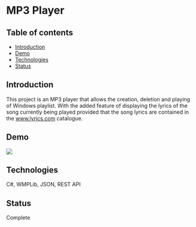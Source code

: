 # MP3 Player

## Table of contents
* [Introduction](#introduction)
* [Demo](#demo)
* [Technologies](#technologies)
* [Status](#status)


## Introduction
This project is an MP3 player that allows the creation, deletion and playing of Windows playlist. With the added feature of displaying the lyrics of the song currently being played provided that the song lyrics are contained in the www.lyrics.com catalogue.

## Demo
![](screenshot_images/MediaPlayerDemo.gif)

## Technologies
C#, WMPLib, JSON, REST API  

## Status
Complete